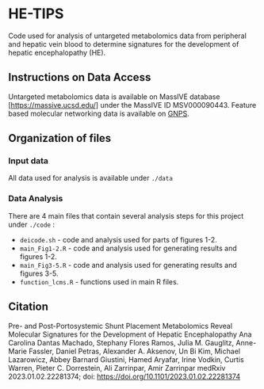 # HE-TIPS

Code used for analysis of untargeted metabolomics data from peripheral and hepatic vein blood to determine signatures for the development of hepatic encephalopathy (HE).

## Instructions on Data Access
Untargeted metabolomics data is available on MassIVE database [https://massive.ucsd.edu/] under the MassIVE ID MSV000090443.
Feature based molecular networking data is available on [GNPS](https://gnps.ucsd.edu/ProteoSAFe/status.jsp?task=8068b7cb58f2465f97a15b3ce30d593c).

## Organization of files

### Input data
All data used for analysis is available under `./data`

### Data Analysis
There are 4 main files that contain several analysis steps for this project under `./code` :

- `deicode.sh` - code and analysis used for parts of figures 1-2.
- `main_Fig1-2.R` - code and analysis used for generating results and figures 1-2.
- `main_Fig3-5.R` -  code and analysis used for generating results and figures 3-5.
- `function_lcms.R` - functions used in main R files.


## Citation
Pre- and Post-Portosystemic Shunt Placement Metabolomics Reveal Molecular Signatures for the Development of Hepatic Encephalopathy 
Ana Carolina Dantas Machado, Stephany Flores Ramos, Julia M. Gauglitz, Anne-Marie Fassler, Daniel Petras, Alexander A. Aksenov, Un Bi Kim,
Michael Lazarowicz, Abbey Barnard Giustini, Hamed Aryafar, Irine Vodkin, Curtis Warren, Pieter C. Dorrestein, Ali Zarrinpar, Amir Zarrinpar
medRxiv 2023.01.02.22281374; doi: https://doi.org/10.1101/2023.01.02.22281374
